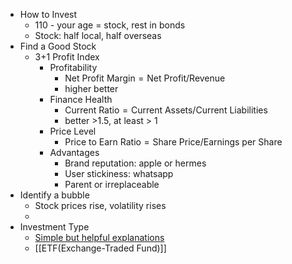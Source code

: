 - How to Invest
	- 110 - your age = stock, rest in bonds
	- Stock: half local, half overseas
- Find a Good Stock
	- 3+1 Profit Index
		- Profitability
			- $\text{Net Profit Margin}=\text{Net Profit} / \text{Revenue}$
			- higher better
		- Finance Health
			- $\text{Current Ratio} = \text{Current Assets} / \text{Current Liabilities}$
			- better >1.5, at least > 1
		- Price Level
			- $\text{Price to Earn Ratio}=\text{Share Price}/\text{Earnings per Share}$
		- Advantages
			- Brand reputation: apple or hermes
			- User stickiness: whatsapp
			- Parent or irreplaceable
- Identify a bubble
	- Stock prices rise, volatility rises
	-
- Investment Type
	- [Simple but helpful explanations](https://smartasset.com/investing/types-of-investment)
	- [[ETF(Exchange-Traded Fund)]]